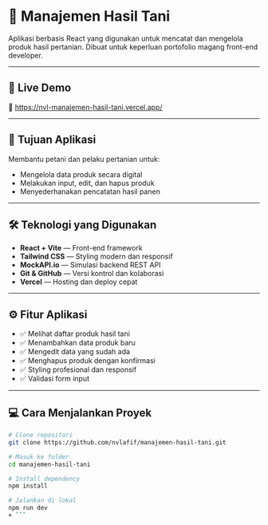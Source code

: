 # 🌾 Manajemen Hasil Tani

Aplikasi berbasis React yang digunakan untuk mencatat dan mengelola produk hasil pertanian. Dibuat untuk keperluan portofolio magang front-end developer.

---

## 🚀 Live Demo

🔗 https://nvl-manajemen-hasil-tani.vercel.app/

---

## 🎯 Tujuan Aplikasi

Membantu petani dan pelaku pertanian untuk:
- Mengelola data produk secara digital
- Melakukan input, edit, dan hapus produk
- Menyederhanakan pencatatan hasil panen

---

## 🛠️ Teknologi yang Digunakan

- **React + Vite** — Front-end framework
- **Tailwind CSS** — Styling modern dan responsif
- **MockAPI.io** — Simulasi backend REST API
- **Git & GitHub** — Versi kontrol dan kolaborasi
- **Vercel** — Hosting dan deploy cepat

---

## ⚙️ Fitur Aplikasi

- ✅ Melihat daftar produk hasil tani
- ✅ Menambahkan data produk baru
- ✅ Mengedit data yang sudah ada
- ✅ Menghapus produk dengan konfirmasi
- ✅ Styling profesional dan responsif
- ✅ Validasi form input

---

## 💻 Cara Menjalankan Proyek

```bash
# Clone repositori
git clone https://github.com/nvlafif/manajemen-hasil-tani.git

# Masuk ke folder
cd manajemen-hasil-tani

# Install dependency
npm install

# Jalankan di lokal
npm run dev
+ ```
